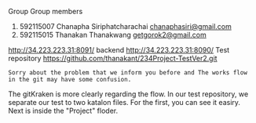  Group 
 Group members
 1. 592115007   Chanapha  Siriphatcharachai   chanaphasiri@gmail.com
 2. 592115015   Thanakan  Thanakwang          getgorok2@gmail.com
 
 
 
 http://34.223.223.31:8091/
 backend http://34.223.223.31:8090/
 Test repository https://github.com/thanakant/234Project-TestVer2.git   
 
    Sorry about the problem that we inform you before and The works flow in the git may have some confusion. 
  The gitKraken is more clearly regarding the flow. 
    In our test repository, we separate our test to  two katalon files. For the first, you can see it easiry. 
 Next is inside the "Project" floder.
